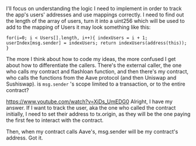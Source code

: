 I'll focus on understanding the logic I need to implement in order to track the app's users' addresses and use mappings correctly.
I need to find out the length of the array of users, turn it into a uint256 which will be used to add to the mapping of Users
it may look something like this:

`for(i=0; i < Users[].length, i++){ indexUsers = i + 1; userIndex[msg.sender] = indexUsers; return indexUsers(address(this)); }`

The more I think about how to code my ideas, the more confused I get about how to differentiate the callers. There's the external caller, the one who calls my contract and flashloan function, and then there's my contract, who calls the functions from the Aave protocol (and then Uniswap and Sushiswap).
is `msg.sender` 's scope limited to a transaction, or to the entire contract?

https://www.youtube.com/watch?v=XiDs_UmEDG0
Alright, I have my answer.
If I want to track the user, aka the one who called the contract initially, I need to set their address to tx.origin, as they will be the one paying the first fee to interact with the contract.

Then, when my contract calls Aave's, msg.sender will be my contract's address.
Got it.
